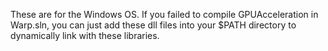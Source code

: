 These are for the Windows OS.
If you failed to compile GPUAcceleration in Warp.sln, you can just add these dll files into your $PATH directory to dynamically link with these libraries.